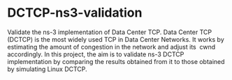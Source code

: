 # DCTCP-ns3-validation
Validate the ns-3 implementation of Data Center TCP. Data Center TCP (DCTCP) is the most widely used TCP in Data Center Networks. It works by estimating the amount of congestion in the network and adjust its ​ cwnd accordingly. In this project, the aim is to validate ns-3 DCTCP implementation by comparing the results obtained from it to those obtained by simulating Linux DCTCP.
